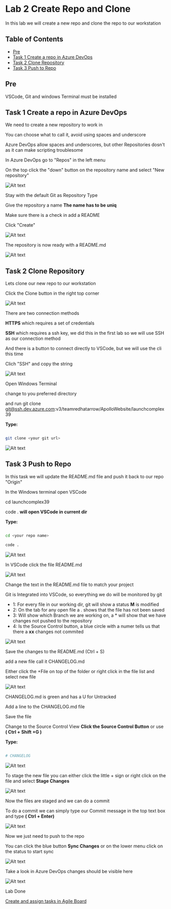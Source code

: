 # Lab 2 Create Repo and Clone

In this lab we will create a new repo and clone the repo to our workstation

## Table of Contents

- [Pre](#pre)
- [Task 1 Create a repo in Azure DevOps](#task-1-create-a-repo-in-azure-devops)
- [Task 2 Clone Repository](#task-2-clone-repository)
- [Task 3 Push to Repo](#task-2-push-to-repo)

## Pre

VSCode, Git and windows Terminal must be installed

## Task 1 Create a repo in Azure DevOps

We need to create a new repository to work in

You can choose what to call it, avoid using spaces and underscore

Azure DevOps allow spaces and underscores, but other Repositories dosn't as it can make scripting troublesome

In Azure DevOps go to "Repos" in the left menu

On the top click the "down" button on the repository name and select "New repository"

![Alt text](pics/001_new_repo.png?raw=true "New Repo")

Stay with the default Git as Repository Type

Give the repository a name __The name has to be uniq__

Make sure there is a check in add a README

Click "Create"

![Alt text](pics/002_create_repo.png?raw=true "Create Repo")

The repository is now ready with a README.md

![Alt text](pics/003_repo_done.png?raw=true "Repo Done")

## Task 2 Clone Repository

Lets clone our new repo to our workstation

Click the Clone button in the right top corner

![Alt text](pics/004_click_clone.png?raw=true "Click clone")

There are two connection methods

__HTTPS__ which requires a set of credentials

__SSH__ which requires a ssh key, we did this in the first lab so we will use SSH as our connection method

And there is a button to connect directly to VSCode, but we will use the cli this time

Clich "SSH" and copy the string

![Alt text](pics/005_ssh_clone.png?raw=true "ssh clone")

Open Windows Terminal

change to you preferred directory

and run git clone git@ssh.dev.azure.com:v3/teamredhatarrow/ApolloWebsite/launchcomplex39

**Type:**

```bash

git clone <your git url>

```

![Alt text](pics/006_git_clone.png?raw=true "git clone")

## Task 3 Push to Repo

In this task we will update the README.md file and push it back to our repo "Origin"

In the Windows terminal open VSCode

cd launchcomplex39

code . **will open VSCode in current dir**

**Type:**

```bash

cd <your repo name>

code .

```

![Alt text](pics/007_open_vscode.png?raw=true "Open VSCode")

In VSCode click the file README.md

![Alt text](pics/008_vscode_README.png?raw=true "VSCode README")

Change the text in the README.md file to match your project

Git is Integrated into VSCode, so everything we do will be monitored by git

- 1: For every file in our working dir, git will show a status **M** is modified
- 2: On the tab for any open file a . shows that the file has not been saved
- 3: Will show which Branch we are working on, a * will show that we have changes not pushed to the repository
- 4: Is the Source Control button, a blue circle with a numer tells us that there a **xx** changes not commited

![Alt text](pics/009_vscode_README_git.png?raw=true "VSCode README Git")

Save the changes to the README.md (Ctrl + S)

add a new file call it CHANGELOG.md

Either click the +File on top of the folder or right click in the file list and select new file

![Alt text](pics/010_add_changelog.png?raw=true "Add Changelog")

CHANGELOG.md is green and has a U for Untracked

Add a line to the CHANGELOG.md file

Save the file

Change to the Source Control View **Click the Source Control Button** or use **( Ctrl + Shift +G )**

**Type:**

```bash

# CHANGELOG

```

![Alt text](pics/011_change_changelog.png?raw=true "change Changelog")

To stage the new file you can either click the little + sign or right click on the file and select **Stage Changes**

![Alt text](pics/012_stage_change_changelog.png?raw=true "stage change Changelog")

Now the files are staged and we can do a commit

To do a commit we can simply type our Commit message in the top text box and type **( Ctrl + Enter)**

![Alt text](pics/013_commit_vscode.png?raw=true "commit vscode")

Now we just need to push to the repo

You can click the blue button **Sync Changes** or on the lower menu click on the status to start sync

![Alt text](pics/014_commit_vscode_sync.png?raw=true "commit vscode sync")

Take a look in Azure DevOps changes should be visible here

![Alt text](pics/015_devops_after_sync.png?raw=true "DevOps after sync")

Lab Done

[Create and assign tasks in Agile Board](../lab03/lab3.md)
